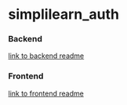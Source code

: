 # simplilearn_auth

### Backend

[link to backend readme](./simplilearn_backend/Readme.md)

### Frontend
[link to frontend readme](./simplilearn_frontend/README.md)
